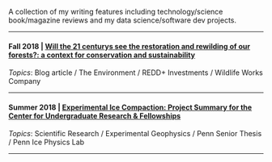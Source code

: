 
A collection of my writing features including technology/science book/magazine reviews and my data science/software dev projects. 

---

 #### Fall 2018 | [Will the 21 centurys see the restoration and rewilding of our forests?: a context for conservation and sustainability](daniel-furman.github.io/psr_redd_blog.pdf) <br>
*Topics*: Blog article / The Environment / REDD+ Investments / Wildlife Works Company 

---

 #### Summer 2018 | [Experimental Ice Compaction: Project Summary for the Center for Undergraduate Research & Fellowships](https://www.curf.upenn.edu/project/furman-daniel-experimental-ice-compaction) <br>
*Topics*: Scientific Research / Experimental Geophysics / Penn Senior Thesis / Penn Ice Physics Lab

---



